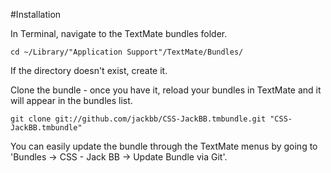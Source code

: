 #Installation

In Terminal, navigate to the TextMate bundles folder.

	cd ~/Library/"Application Support"/TextMate/Bundles/

If the directory doesn't exist, create it.

Clone the bundle - once you have it, reload your bundles in TextMate and it will appear in the bundles list.

	git clone git://github.com/jackbb/CSS-JackBB.tmbundle.git "CSS-JackBB.tmbundle"

You can easily update the bundle through the TextMate menus by going to 'Bundles -> CSS - Jack BB -> Update Bundle via Git'.